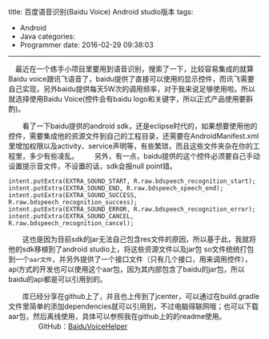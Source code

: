 title: 百度语音识别(Baidu Voice) Android studio版本
tags:
  - Android
  - Java
categories:
  - Programmer
date: 2016-02-29 09:38:03
---
　最近在一个练手小项目里要用到语音识别，搜索了一下，比较容易集成的就算Baidu voice跟讯飞语音了，baidu提供了直接可以使用的显示控件，而讯飞需要自己实现，另外baidu提供每天5W次的调用频率，对于我来说足够使用啦。所以就选择使用Baidu Voice(控件会有baidu logo和关键字，所以正式产品使用要斟酌)。
<!--more-->
　　看了一下baidu提供的android sdk，还是eclipse时代的，如果想要使用他的控件，需要集成他的资源文件到自己的工程目录，还需要在AndroidManifest.xml里增加权限以及activity、service声明等，有些繁琐，而且这些文件夹杂在你的工程里，多少有些凌乱。
　　另外，有一点，baidu提供的这个控件必须要自己手动设置提示音文件，不设置的话，sdk会报null point错。
```
intent.putExtra(EXTRA_SOUND_START, R.raw.bdspeech_recognition_start);
intent.putExtra(EXTRA_SOUND_END, R.raw.bdspeech_speech_end);
intent.putExtra(EXTRA_SOUND_SUCCESS, R.raw.bdspeech_recognition_success);
intent.putExtra(EXTRA_SOUND_ERROR, R.raw.bdspeech_recognition_error);
intent.putExtra(EXTRA_SOUND_CANCEL, R.raw.bdspeech_recognition_cancel);
```
　　这也是因为目前sdk的jar无法自己包含res文件的原因，所以基于此，我就将他的sdk移植到了android studio上，将这些资源文件以及jar包 so文件统统打包到一个`aar文件`，并另外提供了一个接口文件（只有几个接口，用来调用控件），api方式的开发也可以使用这个aar包，因为其内部包含了baidu的jar包，所以baidu的api都是可以引用到的。

　　库已经分享在github上了，并且也上传到了jcenter，可以通过在build.gradle文件里简单的添加dependencies就可以引用到，不过电脑得联网哦；也可以下载aar包，然后离线使用，具体可以参照我在github上的的readme使用。
　　
　　GitHub：[BaiduVoiceHelper]( https://github.com/dxjia/BaiduVoiceHelper)

